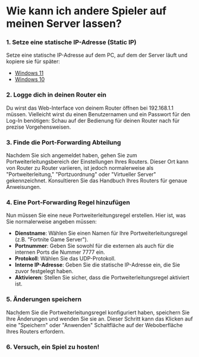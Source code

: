# Wie kann ich andere Spieler auf meinen Server lassen?

### 1. Setze eine statische IP-Adresse (Static IP)

Setze eine statische IP-Adresse auf dem PC, auf dem der Server läuft und kopiere sie für später:

- [Windows 11](https://pureinfotech.com/set-static-ip-address-windows-11/)
- [Windows 10](https://pureinfotech.com/set-static-ip-address-windows-10/)


### 2. Logge dich in deinen Router ein

Du wirst das Web-Interface von deinem Router öffnen bei 192.168.1.1 müssen.
Vielleicht wirst du einen Benutzernamen und ein Passwort für den Log-In benötigen: Schau auf der Bedienung für deinen Router nach für prezise Vorgehensweisen.

### 3. Finde die Port-Forwarding Abteilung

Nachdem Sie sich angemeldet haben, gehen Sie zum Portweiterleitungsbereich der Einstellungen Ihres Routers.
Dieser Ort kann von Router zu Router variieren, ist jedoch normalerweise als "Portweiterleitung," "Portzuordnung" oder "Virtueller Server" gekennzeichnet.
Konsultieren Sie das Handbuch Ihres Routers für genaue Anweisungen.

### 4. Eine Port-Forwarding Regel hinzufügen

Nun müssen Sie eine neue Portweiterleitungsregel erstellen. Hier ist, was Sie normalerweise angeben müssen:

- **Dienstname**: Wählen Sie einen Namen für Ihre Portweiterleitungsregel (z.B. "Fortnite Game Server").
- **Portnummer**: Geben Sie sowohl für die externen als auch für die internen Ports die Nummer 7777 ein.
- **Protokoll**: Wählen Sie das UDP-Protokoll.
- **Interne IP-Adresse**: Geben Sie die statische IP-Adresse ein, die Sie zuvor festgelegt haben.
- **Aktivieren**: Stellen Sie sicher, dass die Portweiterleitungsregel aktiviert ist.

### 5. Änderungen speichern

Nachdem Sie die Portweiterleitungsregel konfiguriert haben, speichern Sie Ihre Änderungen und wenden Sie sie an.
Dieser Schritt kann das Klicken auf eine "Speichern" oder "Anwenden" Schaltfläche auf der Weboberfläche Ihres Routers erfordern.

### 6. Versuch, ein Spiel zu hosten!
